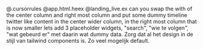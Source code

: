 @.cursorrules @app.html.heex @landing_live.ex can you swap the with of the center column and right most column and put some dummy timeline twitter like content in the center wider column, in the right most column that is now smaller lets add 3  placeholder widgets, "search", "wie te volgen", "wat gebeurd er" met daarin wat dummy data. Zorg dat al het design in de stijl van tailwind components is. Zo veel mogelijk default. 